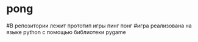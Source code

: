 # pong
#В репозитории лежит прототип игры пинг понг 
#игра реализована на языке python с помощью библиотеки pygame
